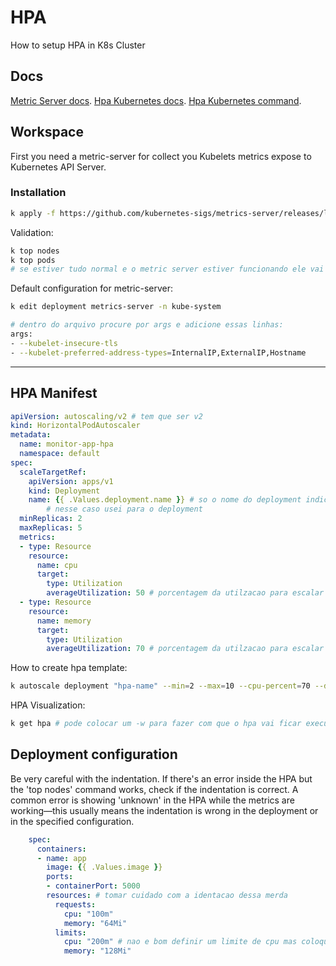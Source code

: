 # HPA

How to setup HPA in K8s Cluster

## Docs

[Metric Server docs](https://github.com/kubernetes-sigs/metrics-server).
[Hpa Kubernetes docs](https://kubernetes.io/docs/tasks/run-application/horizontal-pod-autoscale/).
[Hpa Kubernetes command](https://kubernetes.io/docs/reference/kubectl/generated/kubectl_autoscale/).


## Workspace

First you need a metric-server for collect you Kubelets metrics expose to Kubernetes API Server.

### Installation

```bash
k apply -f https://github.com/kubernetes-sigs/metrics-server/releases/latest/download/components.yaml
```

Validation:
```bash
k top nodes
k top pods
# se estiver tudo normal e o metric server estiver funcionando ele vai aparecer as metricas
```

Default configuration for metric-server:
```bash
k edit deployment metrics-server -n kube-system

# dentro do arquivo procure por args e adicione essas linhas:
args:
- --kubelet-insecure-tls
- --kubelet-preferred-address-types=InternalIP,ExternalIP,Hostname
```

---

## HPA Manifest
```yaml
apiVersion: autoscaling/v2 # tem que ser v2
kind: HorizontalPodAutoscaler
metadata:
  name: monitor-app-hpa
  namespace: default
spec:
  scaleTargetRef:
    apiVersion: apps/v1
    kind: Deployment
    name: {{ .Values.deployment.name }} # so o nome do deployment indicado no values helm
		# nesse caso usei para o deployment
  minReplicas: 2 
  maxReplicas: 5
  metrics:
  - type: Resource
    resource:
      name: cpu
      target:
        type: Utilization
        averageUtilization: 50 # porcentagem da utilzacao para escalar
  - type: Resource
    resource:
      name: memory
      target:
        type: Utilization
        averageUtilization: 70 # porcentagem da utilzacao para escalar
```

How to create hpa template:
```bash
k autoscale deployment "hpa-name" --min=2 --max=10 --cpu-percent=70 --dry-run='client' -o yaml > hpa.yaml
```

HPA Visualization:
```bash
k get hpa # pode colocar um -w para fazer com que o hpa vai ficar executando ate mudar alguma coisa 
```

## Deployment configuration

Be very careful with the indentation. If there's an error inside the HPA but the 'top nodes' command works, check if the indentation is correct. A common error is showing 'unknown' in the HPA while the metrics are working—this usually means the indentation is wrong in the deployment or in the specified configuration.
```yaml
    spec:
      containers:
      - name: app
        image: {{ .Values.image }}
        ports:
        - containerPort: 5000
        resources: # tomar cuidado com a identacao dessa merda
          requests:
            cpu: "100m"
            memory: "64Mi"
          limits:
            cpu: "200m" # nao e bom definir um limite de cpu mas coloquei aqui para teste
            memory: "128Mi"
```
